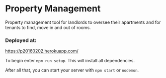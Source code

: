 # Property Management

Property management tool for landlords to oversee their apartments and for tenants to find, move in and out of rooms. 

### Deployed at: 
https://p20160202.herokuapp.com/

To begin enter `npm run setup`.  This will install all dependencies.

After all that, you can start your server with `npm start` or `nodemon`.
